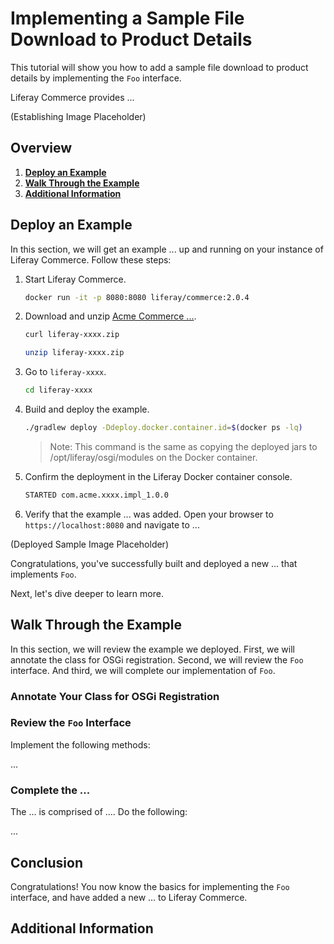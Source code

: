 # Implementing a Sample File Download to Product Details

This tutorial will show you how to add a sample file download to product details by implementing the `Foo` interface.

<Introduce the thing> Liferay Commerce provides ...

(Establishing Image Placeholder)

## Overview

1. [**Deploy an Example**](#deploy-an-example)
1. [**Walk Through the Example**](#walk-through-the-example)
1. [**Additional Information**](#additional-information)

## Deploy an Example

In this section, we will get an example ... up and running on your instance of Liferay Commerce. Follow these steps:

1. Start Liferay Commerce.

    ```bash
    docker run -it -p 8080:8080 liferay/commerce:2.0.4
    ```

1. Download and unzip [Acme Commerce ...]().

    ```bash
    curl liferay-xxxx.zip
    ```

    ```bash
    unzip liferay-xxxx.zip
    ```

1. Go to `liferay-xxxx`.

    ```bash
    cd liferay-xxxx
    ```

1. Build and deploy the example.

    ```bash
    ./gradlew deploy -Ddeploy.docker.container.id=$(docker ps -lq)
    ```

    >Note: This command is the same as copying the deployed jars to /opt/liferay/osgi/modules on the Docker container.

1. Confirm the deployment in the Liferay Docker container console.

    ```bash
    STARTED com.acme.xxxx.impl_1.0.0
    ```

1. Verify that the example ... was added. Open your browser to `https://localhost:8080` and navigate to ...

(Deployed Sample Image Placeholder)

Congratulations, you've successfully built and deployed a new ... that implements `Foo`.

Next, let's dive deeper to learn more.

## Walk Through the Example

In this section, we will review the example we deployed. First, we will annotate the class for OSGi registration. Second, we will review the `Foo` interface. And third, we will complete our implementation of `Foo`.

### Annotate Your Class for OSGi Registration

### Review the `Foo` Interface

Implement the following methods:

...

### Complete the ...

The ... is comprised of .... Do the following:

...

## Conclusion

Congratulations! You now know the basics for implementing the `Foo` interface, and have added a new ... to Liferay Commerce.

## Additional Information

